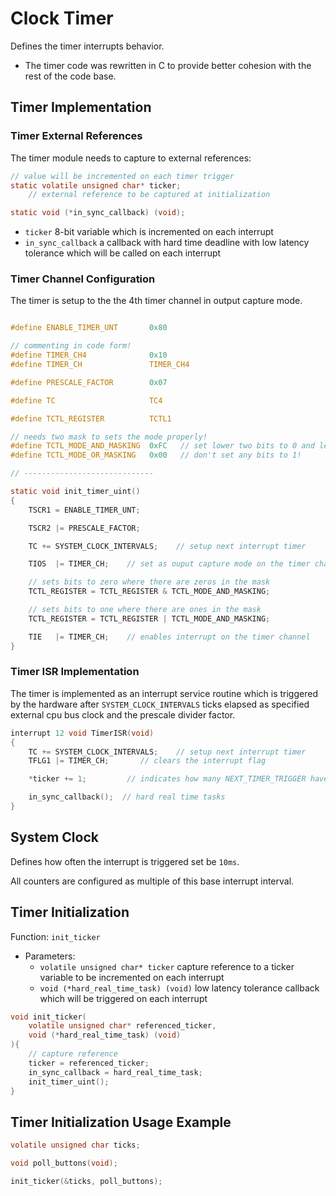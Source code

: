 # Clock Timer

Defines the timer interrupts behavior.

- The timer code was rewritten in C to provide better cohesion with the rest of the code base.

## Timer Implementation

### Timer External References

The timer module needs to capture to external references:

```C
// value will be incremented on each timer trigger
static volatile unsigned char* ticker;
    // external reference to be captured at initialization

static void (*in_sync_callback) (void);
```

- `ticker` 8-bit variable which is incremented on each interrupt
- `in_sync_callback` a callback with hard time deadline with low latency tolerance which will be called on each interrupt

### Timer Channel Configuration

The timer is setup to the the 4th timer channel in output capture mode.

```C

#define ENABLE_TIMER_UNT       0x80

// commenting in code form!
#define TIMER_CH4              0x10
#define TIMER_CH               TIMER_CH4

#define PRESCALE_FACTOR        0x07

#define TC                     TC4

#define TCTL_REGISTER          TCTL1

// needs two mask to sets the mode properly!
#define TCTL_MODE_AND_MASKING  0xFC   // set lower two bits to 0 and leaves the rest!
#define TCTL_MODE_OR_MASKING   0x00   // don't set any bits to 1!

// -----------------------------

static void init_timer_uint()
{
    TSCR1 = ENABLE_TIMER_UNT;

    TSCR2 |= PRESCALE_FACTOR;

    TC += SYSTEM_CLOCK_INTERVALS;    // setup next interrupt timer

    TIOS  |= TIMER_CH;    // set as ouput capture mode on the timer channel used

    // sets bits to zero where there are zeros in the mask
    TCTL_REGISTER = TCTL_REGISTER & TCTL_MODE_AND_MASKING;

    // sets bits to one where there are ones in the mask
    TCTL_REGISTER = TCTL_REGISTER | TCTL_MODE_AND_MASKING;

    TIE   |= TIMER_CH;    // enables interrupt on the timer channel
}
```

### Timer ISR Implementation

The timer is implemented as an interrupt service routine which is triggered by the hardware after `SYSTEM_CLOCK_INTERVALS` ticks elapsed as specified external cpu bus clock and the prescale divider factor.

```C
interrupt 12 void TimerISR(void)
{
    TC += SYSTEM_CLOCK_INTERVALS;    // setup next interrupt timer
    TFLG1 |= TIMER_CH;       // clears the interrupt flag

    *ticker += 1;         // indicates how many NEXT_TIMER_TRIGGER have passed

    in_sync_callback();  // hard real time tasks
}

```

## System Clock

Defines how often the interrupt is triggered set be `10ms`.

All counters are configured as multiple of this base interrupt interval.

## Timer Initialization

Function: `init_ticker`

- Parameters:
  - `volatile unsigned char* ticker` capture reference to a ticker variable to be incremented on each interrupt
  - `void (*hard_real_time_task) (void)` low latency tolerance callback which will be triggered on each interrupt

```C
void init_ticker(
    volatile unsigned char* referenced_ticker,
    void (*hard_real_time_task) (void)
){
    // capture reference
    ticker = referenced_ticker;
    in_sync_callback = hard_real_time_task;
    init_timer_uint();
}
```

## Timer Initialization Usage Example

```C
volatile unsigned char ticks;

void poll_buttons(void);

init_ticker(&ticks, poll_buttons);

```
